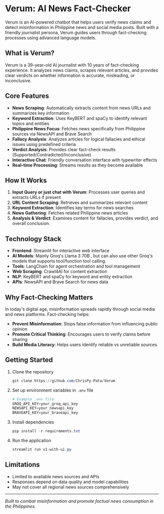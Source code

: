 # Verum: AI News Fact-Checker

Verum is an AI-powered chatbot that helps users verify news claims and detect misinformation in Philippine news and social media posts. Built with a friendly journalist persona, Verum guides users through fact-checking processes using advanced language models.

## What is Verum?

Verum is a 39-year-old AI journalist with 10 years of fact-checking experience. It analyzes news claims, scrapes relevant articles, and provides clear verdicts on whether information is accurate, misleading, or inconclusive.

## Core Features

- **News Scraping**: Automatically extracts content from news URLs and summarizes key information
- **Keyword Extraction**: Uses KeyBERT and spaCy to identify relevant topics and entities
- **Philippine News Focus**: Fetches news specifically from Philippine sources via NewsAPI and Brave Search
- **Fallacy Analysis**: Analyzes articles for logical fallacies and ethical issues using predefined criteria
- **Verdict Analysis**: Provides clear fact-check results (Supported/Contradicted/Inconclusive)
- **Interactive Chat**: Friendly conversation interface with typewriter effects
- **Real-time Processing**: Streams results as they become available

## How It Works

1. **Input Query or just chat with Verum**: Processes user queries and extracts URLs if present
2. **URL Content Scraping**: Retrieves and summarizes relevant content
3. **Keyword Extraction**: Identifies key terms for news searches
4. **News Gathering**: Fetches related Philippine news articles
5. **Analysis & Verdict**: Examines content for fallacies, provides verdict, and overall conclusion.

## Technology Stack

- **Frontend**: Streamlit for interactive web interface
- **AI Models**: Mainly Groq's Llama 3 70B , but can also use other Groq's models that supports tool/function tool calling.
- **Tools**: LangChain for agent orchestration and tool management
- **Web Scraping**: Crawl4AI for content extraction
- **NLP**: KeyBERT and spaCy for keyword and entity extraction
- **APIs**: NewsAPI and Brave Search for news data

## Why Fact-Checking Matters

In today's digital age, misinformation spreads rapidly through social media and news platforms.
Fact-checking helps:
- **Prevent Misinformation**: Stops false information from influencing public opinion
- **Promote Critical Thinking**: Encourages users to verify claims before sharing
- **Build Media Literacy**: Helps users identify reliable vs unreliable sources

## Getting Started

1. Clone the repository  
   ```powershell
   git clone https://github.com/ChrisPy-Pata/Verum
   ```

2. Set up environment variables in `.env` file  
   ```powershell
   # Example .env file
   GROQ_API_KEY=your_groq_api_key
   NEWSAPI_KEY=your_newsapi_key
   BRAVEAPI_KEY=your_braveapi_key
   ```

3. Install dependencies  
   ```powershell
   pip install -r requirements.txt
   ```

4. Run the application
   ```powershell
   streamlit run v1-with-ui.py
   ```

## Limitations

- Limited to available news sources and APIs
- Responses depend on data quality and model capabilities
- May not cover all regional news sources comprehensively

---

*Built to combat misinformation and promote factual news consumption in the Philippines.*